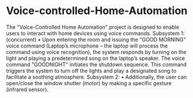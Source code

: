 # Voice-controlled-Home-Automation
The "Voice-Controlled Home Automation" project is designed to enable users to interact with home devices using voice commands.
Subsystem 1: (concurrent)
• Upon entering the room and issuing the "GOOD
  MORNING" voice command (Laptop’s microphone – the
  laptop will process the command using voice
  recognition), the system responds by turning on the light
  and playing a predetermined song on the laptop’s
  speaker. The voice command "GOODNIGHT" initiates the
  shutdown sequence. This command triggers the system
  to turn off the lights and play a designated song to
  facilitate a soothing atmosphere.
Subsystem 2:
• Additionally, the user can open/close the window
shutter (motor) by making a specific gesture (infrared
sensor).
